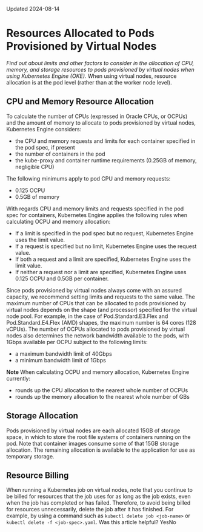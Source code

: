 Updated 2024-08-14
# Resources Allocated to Pods Provisioned by Virtual Nodes
_Find out about limits and other factors to consider in the allocation of CPU, memory, and storage resources to pods provisioned by virtual nodes when using Kubernetes Engine (OKE)._
When using virtual nodes, resource allocation is at the pod level (rather than at the worker node level). 
## CPU and Memory Resource Allocation
To calculate the number of CPUs (expressed in Oracle CPUs, or OCPUs) and the amount of memory to allocate to pods provisioned by virtual nodes, Kubernetes Engine considers:
  * the CPU and memory requests and limits for each container specified in the pod spec, if present
  * the number of containers in the pod
  * the kube-proxy and container runtime requirements (0.25GB of memory, negligible CPU)


The following minimums apply to pod CPU and memory requests:
  * 0.125 OCPU
  * 0.5GB of memory


With regards CPU and memory limits and requests specified in the pod spec for containers, Kubernetes Engine applies the following rules when calculating OCPU and memory allocation:
  * If a limit is specified in the pod spec but no request, Kubernetes Engine uses the limit value.
  * If a request is specified but no limit, Kubernetes Engine uses the request value.
  * If both a request and a limit are specified, Kubernetes Engine uses the limit value.
  * If neither a request nor a limit are specified, Kubernetes Engine uses 0.125 OCPU and 0.5GB per container.


Since pods provisioned by virtual nodes always come with an assured capacity, we recommend setting limits and requests to the same value.
The maximum number of CPUs that can be allocated to pods provisioned by virtual nodes depends on the shape (and processor) specified for the virtual node pool. For example, in the case of Pod.Standard.E3.Flex and Pod.Standard.E4.Flex (AMD) shapes, the maximum number is 64 cores (128 vCPUs).
The number of OCPUs allocated to pods provisioned by virtual nodes also determines the network bandwidth available to the pods, with 1Gbps available per OCPU subject to the following limits:
  * a maximum bandwidth limit of 40Gbps
  * a minimum bandwidth limit of 1Gbps


**Note**
When calculating OCPU and memory allocation, Kubernetes Engine currently:
  * rounds up the CPU allocation to the nearest whole number of OCPUs
  * rounds up the memory allocation to the nearest whole number of GBs


## Storage Allocation
Pods provisioned by virtual nodes are each allocated 15GB of storage space, in which to store the root file systems of containers running on the pod. Note that container images consume some of that 15GB storage allocation. The remaining allocation is available to the application for use as temporary storage.
## Resource Billing
When running a Kubernetes job on virtual nodes, note that you continue to be billed for resources that the job uses for as long as the job exists, even when the job has completed or has failed. Therefore, to avoid being billed for resources unnecessarily, delete the job after it has finished. For example, by using a command such as `kubectl delete job <job-name>` or `kubectl delete -f <job-spec>.yaml`.
Was this article helpful?
YesNo


